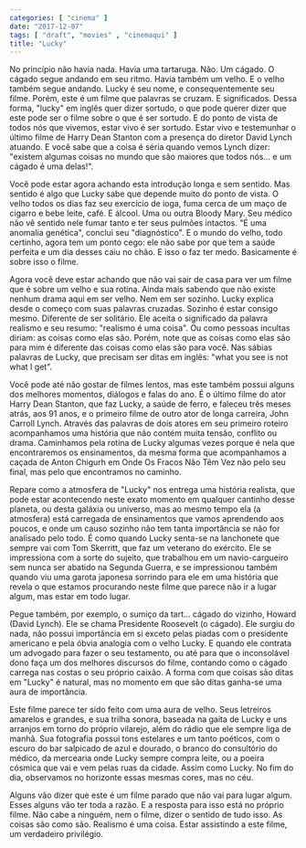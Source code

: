 ```yaml
---
categories: [ "cinema" ]
date: "2017-12-07"
tags: [ "draft", "movies" , "cinemaqui" ]
title: "Lucky"
---
```

No princípio não havia nada. Havia uma tartaruga. Não. Um cágado. O
cágado segue andando em seu ritmo. Havia também um velho. E o
velho também segue andando. Lucky é seu nome, e consequentemente
seu filme. Porém, este é um filme que palavras se cruzam. E
significados. Dessa forma, "lucky" em inglês quer dizer sortudo,
o que pode querer dizer que este pode ser o filme sobre o que é ser
sortudo. E do ponto de vista de todos nós que vivemos, estar vivo é ser
sortudo. Estar vivo e testemunhar o último filme de Harry Dean Stanton
com a presença do diretor David Lynch atuando. E você sabe que a coisa
é séria quando vemos Lynch dizer: "existem algumas coisas no mundo
que são maiores que todos nós... e um cágado é uma delas!".

Você pode estar agora achando esta introdução longa e sem sentido. Mas
sentido é algo que Lucky sabe que depende muito do ponto de vista. O
velho todos os dias faz seu exercício de ioga, fuma cerca de um
maço de cigarro e bebe leite, café. E álcool. Uma ou outra Bloody
Mary. Seu médico não vê sentido nele fumar tanto e ter seus pulmões
intactos. "É uma anomalia genética", conclui seu "diagnóstico". E o
mundo do velho, todo certinho, agora tem um ponto cego: ele não sabe
por que tem a saúde perfeita e um dia desses caiu no chão. E isso o
faz ter medo. Basicamente é sobre isso o filme.

Agora você deve estar achando que não vai sair de casa para ver
um filme que é sobre um velho e sua rotina. Ainda mais sabendo que
não existe nenhum drama aqui em ser velho. Nem em ser sozinho. Lucky
explica desde o começo com suas palavras cruzadas. Sozinho é estar
consigo mesmo. Diferente de ser solitário. Ele aceita o significado da
palavra realismo e seu resumo: "realismo é uma coisa". Ou como pessoas
incultas diriam: as coisas como elas são. Porém, note que as coisas
como elas são para mim é diferente das coisas como elas são para
você. Nas sábias palavras de Lucky, que precisam ser ditas em inglês:
"what you see is not what I get".

Você pode até não gostar de filmes lentos, mas este também possui
alguns dos melhores momentos, diálogos e falas do ano. É o último
filme do ator Harry Dean Stanton, que faz Lucky, a saúde de ferro,
e faleceu três meses atrás, aos 91 anos, e o primeiro filme de outro
ator de longa carreira, John Carroll Lynch. Através das palavras de
dois atores em seu primeiro roteiro acompanhamos uma história que não
contém muita tensão, conflito ou drama. Caminhamos pela rotina de Lucky
algumas vezes porque é nela que encontraremos os ensinamentos, da mesma
forma que acompanhamos a caçada de Anton Chigurh em Onde Os Fracos Não
Têm Vez não pelo seu final, mas pelo que encontramos no caminho.

Repare como a atmosfera de "Lucky" nos entrega uma história realista,
que pode estar acontecendo neste exato momento em qualquer cantinho
desse planeta, ou desta galáxia ou universo, mas ao mesmo tempo ela
(a atmosfera) está carregada de ensinamentos que vamos aprendendo aos
poucos, e onde um causo sozinho não tem tanta importância se não for
analisado pelo todo. É como quando Lucky senta-se na lanchonete que
sempre vai com Tom Skerritt, que faz um veterano do exército. Ele se
impressiona com a sorte do sujeito, que trabalhou em um navio-cargueiro
sem nunca ser abatido na Segunda Guerra, e se impressionou também quando
viu uma garota japonesa sorrindo para ele em uma história que revela
o que estamos procurando neste filme que parece não ir a lugar algum,
mas estar em todo lugar.

Pegue também, por exemplo, o sumiço da tart... cágado do vizinho,
Howard (David Lynch). Ele se chama Presidente Roosevelt (o cágado). Ele
surgiu do nada, não possui importância em si exceto pelas piadas com o
presidente americano e pela óbvia analogia com o velho Lucky. E quando
ele contrata um advogado para fazer o seu testamento, ou até para que
o inconsolável dono faça um dos melhores discursos do filme, contando
como o cágado carrega nas costas o seu próprio caixão. A forma com
que coisas são ditas em "Lucky" é natural, mas no momento em que são
ditas ganha-se uma aura de importância.

Este filme parece ter sido feito com uma aura de velho. Seus letreiros
amarelos e grandes, e sua trilha sonora, baseada na gaita de Lucky e uns
arranjos em torno do próprio vilarejo, além do rádio que ele sempre
liga de manhã. Sua fotografia possui tons estelares e um tanto poéticos,
com o escuro do bar salpicado de azul e dourado, o branco do consultório
do médico, da mercearia onde Lucky sempre compra leite, ou a poeira
cósmica que vai e vem pelas ruas da cidade. Assim como Lucky. No fim
do dia, observamos no horizonte essas mesmas cores, mas no céu.

Alguns vão dizer que este é um filme parado que não vai para lugar
algum. Esses alguns vão ter toda a razão. E a resposta para isso está
no próprio filme. Não cabe a ninguém, nem o filme, dizer o sentido
de tudo isso. As coisas são como são. Realismo é uma coisa. Estar
assistindo a este filme, um verdadeiro privilégio.
